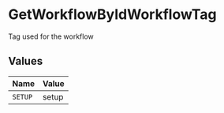 # GetWorkflowByIdWorkflowTag

Tag used for the workflow


## Values

| Name    | Value   |
| ------- | ------- |
| `SETUP` | setup   |